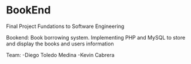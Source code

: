 # BookEnd

Final Project
Fundations to Software Engineering 

Bookend:
  Book borrowing system. Implementing PHP and MySQL to store and display the books and users information

Team: 
  -Diego Toledo Medina
  -Kevin Cabrera

